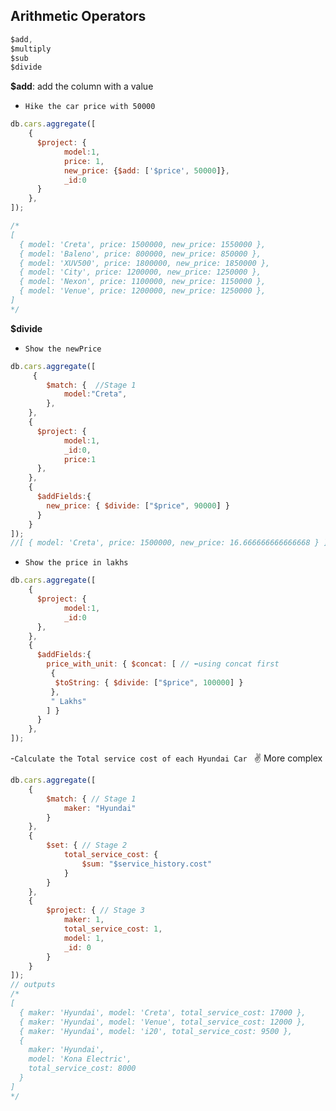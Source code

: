 ## Arithmetic Operators
```js
$add,
$multiply
$sub
$divide
```

**$add**: add the column with a value
- `Hike the car price with 50000`
```js
db.cars.aggregate([
    {
      $project: {
            model:1,
            price: 1,
            new_price: {$add: ['$price', 50000]},
            _id:0
      }
    },
]);

/* 
[
  { model: 'Creta', price: 1500000, new_price: 1550000 },
  { model: 'Baleno', price: 800000, new_price: 850000 },
  { model: 'XUV500', price: 1800000, new_price: 1850000 },
  { model: 'City', price: 1200000, new_price: 1250000 },
  { model: 'Nexon', price: 1100000, new_price: 1150000 },
  { model: 'Venue', price: 1200000, new_price: 1250000 },
]
*/
```

**$divide**
- `Show the newPrice`
```js
db.cars.aggregate([
     {
        $match: {  //Stage 1
            model:"Creta",
        },
    },
    {
      $project: {
            model:1,
            _id:0,
            price:1
      },
    },
    {
      $addFields:{
        new_price: { $divide: ["$price", 90000] }
      }
    }
]);
//[ { model: 'Creta', price: 1500000, new_price: 16.666666666666668 } ]

```
- `Show the price in lakhs`
```js
db.cars.aggregate([
    {
      $project: {
            model:1,
            _id:0
      },
    },
    {
      $addFields:{
        price_with_unit: { $concat: [ // ⬅️using concat first
         { 
          $toString: { $divide: ["$price", 100000] }
         }, 
         " Lakhs"
        ] }
      }
    },
]);

```

-`Calculate the Total service cost of each Hyundai Car ` ✌️ More complex
<!-- Input with lot array
[
  {
    maker: 'Hyundai',
    model: 'Venue',
    price: 1200000,
    service_history: [
      { date: '2021-07-15', service_type: 'Oil Change', cost: 4000 },
      {
        date: '2023-03-22',
        service_type: 'Tire Replacement',
        cost: 8000
      }
    ]
  },
  {
    maker: 'Hyundai',
    model: 'i20',
    price: 900000,
    service_history: [
      {
        date: '2022-09-10',
        service_type: 'Battery Replacement',
        cost: 7000
      },
      { date: '2023-05-25', service_type: 'Tire Rotation', cost: 2500 }
    ]
  },
]
 -->
```js
db.cars.aggregate([
    {
        $match: { // Stage 1
            maker: "Hyundai"
        }
    },
    {
        $set: { // Stage 2
            total_service_cost: {
                $sum: "$service_history.cost"
            }
        }
    },
    {
        $project: { // Stage 3
            maker: 1,
            total_service_cost: 1,
            model: 1,
            _id: 0
        }
    }
]);
// outputs
/* 
[
  { maker: 'Hyundai', model: 'Creta', total_service_cost: 17000 },
  { maker: 'Hyundai', model: 'Venue', total_service_cost: 12000 },
  { maker: 'Hyundai', model: 'i20', total_service_cost: 9500 },
  {
    maker: 'Hyundai',
    model: 'Kona Electric',
    total_service_cost: 8000
  }
]
*/
```


